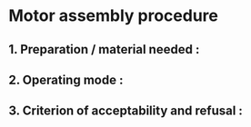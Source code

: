 # Motor assembly procedure 



## 1. Preparation / material needed :



## 2. Operating mode :


## 3. Criterion of acceptability and refusal :




